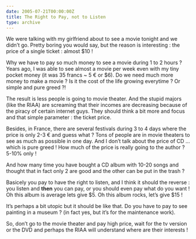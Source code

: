 ```yaml
---
date: 2005-07-21T00:00:00Z
title: The Right to Pay, not to Listen
type: archive
---
```


We were talking with my girlfriend about to see a movie tonight and we didn’t go. Pretty boring you would say, but the reason is interesting : the price of a single ticket : almost $10 !

Why we have to pay so much money to see a movie during 1 to 2 hours ? Years ago, I was able to see almost a movie per week even with my tiny pocket money (it was 35 francs ~ 5 € or $6). Do we need much more money to make a movie ? Is it the cost of the life growing everytime ? Or simple and pure greed ?!

The result is less people is going to movie theater. And the stupid majors (like the RIAA) are screaming that their incomes are decreasing because of the piracy of certain internet guys. They should think a bit more and focus and that simple parameter : the ticket price.

Besides, in France, there are several festivals during 3 to 4 days where the price is only 2-3 € and guess what ? Tons of people are in movie theaters to see as much as possible in one day. And I don’t talk about the price of CD … which is pure greed ! How much of the price is really going to the author ? 5-10% only !

And how many time you have bought a CD album with 10-20 songs and thought that in fact only 2 are good and the other can be put in the trash ?

Basicely you pay to have the right to listen, and I think it should the reverse : you listen and **then** you can pay, or you should even pay what do you want ! Oh this album is average lets give $5. Oh this album rocks, let’s give $15 !

It’s perhaps a bit utopic but it should be like that. Do you have to pay to see painting in a museum ? (in fact yes, but it’s for the maintenance work).

So, don’t go to the movie theater and pay high price, wait for the tv version or the DVD and perhaps the RIAA will understand where are their interests !